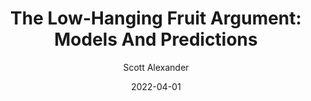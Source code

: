 ---
layout: podcast
title: "The Low-Hanging Fruit Argument: Models And Predictions"
author: Scott Alexander
description: https://astralcodexten.substack.com/p/the-low-hanging-fruit-argument-models
date: 2022-04-01
length: 2657130
duration: 664
guid: the-low-hanging-fruit-argument-models
---